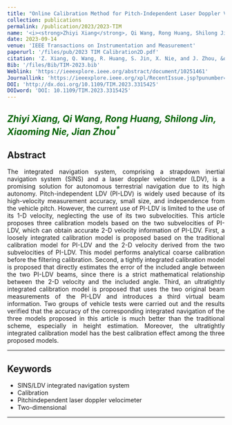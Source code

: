 ```yaml
---
title: "Online Calibration Method for Pitch-Independent Laser Doppler Velocimeter Based on Improved Integrated Navigation Model"
collection: publications
permalink: /publication/2023/2023-TIM
name: '<i><strong>Zhiyi Xiang</strong>, Qi Wang, Rong Huang, Shilong Jin, Xiaoming Nie, Jian Zhou<sup>*</sup></i>'
date: 2023-09-14
venue: 'IEEE Transactions on Instrumentation and Measurement'
paperurl: '/files/pub/2023 TIM Calibration2D.pdf'
citation: 'Z. Xiang, Q. Wang, R. Huang, S. Jin, X. Nie, and J. Zhou, &quot;Online Calibration Method for Pitch-Independent Laser Doppler Velocimeter Based on Improved Integrated Navigation Model,&quot; <i>IEEE. Trans. Instrum. Mea</i>, vol. 72, p. 1-13, Sep. 2023.'
Bib: '/files/Bib/TIM-2023.bib'
Weblink: 'https://ieeexplore.ieee.org/abstract/document/10251461'
Journallink: 'https://ieeexplore.ieee.org/xpl/RecentIssue.jsp?punumber=19'
DOI: 'http://dx.doi.org/10.1109/TIM.2023.3315425'
DOIword: 'DOI: 10.1109/TIM.2023.3315425'
---
```


<font color="#006400"><i><strong>Zhiyi Xiang</strong>, Qi Wang, Rong Huang, Shilong Jin, Xiaoming Nie, Jian Zhou<sup>*</sup></i></font>
------

**Abstract**
------
<p style="text-align:justify; text-justify:inter-ideograph;">
The integrated navigation system, comprising a strapdown inertial navigation system (SINS) and a laser doppler velocimeter (LDV), is a promising solution for autonomous terrestrial navigation due to its high autonomy. Pitch-independent LDV (PI-LDV) is widely used because of its high-velocity measurement accuracy, small size, and independence from the vehicle pitch. However, the current use of PI-LDV is limited to the use of its 1-D velocity, neglecting the use of its two subvelocities. This article proposes three calibration models based on the two subvelocities of PI-LDV, which can obtain accurate 2-D velocity information of PI-LDV. First, a loosely integrated calibration model is proposed based on the traditional calibration model for PI-LDV and the 2-D velocity derived from the two subvelocities of PI-LDV. This model performs analytical coarse calibration before the filtering calibration. Second, a tightly integrated calibration model is proposed that directly estimates the error of the included angle between the two PI-LDV beams, since there is a strict mathematical relationship between the 2-D velocity and the included angle. Third, an ultratightly integrated calibration model is proposed that uses the two original beam measurements of the PI-LDV and introduces a third virtual beam information. Two groups of vehicle tests were carried out and the results verified that the accuracy of the corresponding integrated navigation of the three models proposed in this article is much better than the traditional scheme, especially in height estimation. Moreover, the ultratightly integrated calibration model has the best calibration effect among the three proposed models.
</p>

------

**Keywords**
------
- SINS/LDV integrated navigation system
- Calibration
- Pitchindependent laser doppler velocimeter
- Two-dimensional

------